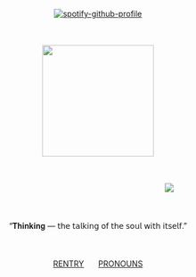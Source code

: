 <div align="center">
   
[![spotify-github-profile](https://spotify-github-profile.kittinanx.com/api/view?uid=31hcxujs424afjenuufpqr776kwe&cover_image=true&theme=novatorem&show_offline=true&background_color=121212&interchange=true&bar_color=736284&bar_color_cover=false)](https://github.com/kittinan/spotify-github-profile)

  </div>

ㅤㅤㅤㅤㅤㅤ
ㅤ
<p align="center">
   <img src="https://file.garden/aAg-tXrabAPrZUtx/tumblr_005ab938f156186a2980988753b3ff4d_6fab98b5_1280%20(1).png"%7Bwidth=200px height=200px}/>
</p>
ㅤㅤㅤㅤㅤㅤ

ㅤㅤㅤㅤㅤㅤㅤㅤㅤㅤㅤㅤㅤㅤㅤㅤㅤㅤㅤㅤㅤㅤ ㅤㅤ ㅤ ㅤㅤㅤ![](https://komarev.com/ghpvc/?username=hymnusveritatis&style=for-the-badge&color=72629e&label=☼)

ㅤㅤㅤㅤㅤㅤ

<p align="center">
“𝐓𝐡𝐢𝐧𝐤𝐢𝐧𝐠 — 𝗍𝗁𝖾 𝗍𝖺𝗅𝗄𝗂𝗇𝗀 𝗈𝖿 𝗍𝗁𝖾 𝗌𝗈𝗎𝗅 𝗐𝗂𝗍𝗁 𝗂𝗍𝗌𝖾𝗅𝖿.”
</p>

ㅤㅤㅤㅤ

<p align="center">
<a href="https://rentry.co/veritasetvirtus">RENTRY</a>ㅤㅤ<a href="https://pronouns.cc/@orphicverity">PRONOUNS</a>
</p>

ㅤㅤㅤㅤㅤㅤ
